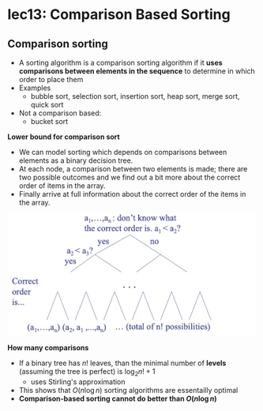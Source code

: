 # lec13: Comparison Based Sorting

## Comparison sorting

-   A sorting algorithm is a comparison sorting algorithm if it **uses comparisons between elements in the sequence** to determine in which order to place them
-   Examples
    -   bubble sort, selection sort, insertion sort, heap sort, merge sort, quick sort
-   Not a comparison based:
    -   bucket sort

**Lower bound for comparison sort**

-   We can model sorting which depends on comparisons between elements as a binary decision tree.
-   At each node, a comparison between two elements is made; there are two possible outcomes and we find out a bit more about the correct order of items in the array.
-   Finally arrive at full information about the correct order of the items in the array.

<img src="assets/Screenshot 2024-03-11 at 22.16.23.png" alt="Screenshot 2024-03-11 at 22.16.23" style="zoom:50%;" />

**How many comparisons**

-   If a binary tree has $n!$ leaves, than the minimal number of **levels** (assuming the tree is perfect) is $\log_2{n!} + 1$​
    -   uses Stirling's approximation
-   This shows that $O(n\log n )$ sorting algorithms are essentailly optimal
-   **Comparison-based sorting cannot do better than $O(n \log n)$**

